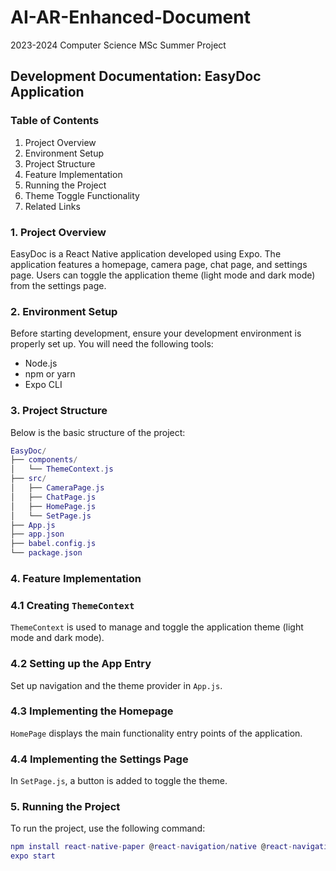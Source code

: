# AI-AR-Enhanced-Document
2023-2024 Computer Science MSc Summer Project
## Development Documentation: EasyDoc Application

### Table of Contents

1. Project Overview
2. Environment Setup
3. Project Structure
4. Feature Implementation
5. Running the Project
6. Theme Toggle Functionality
7. Related Links

### 1. Project Overview

EasyDoc is a React Native application developed using Expo. The application features a homepage, camera page, chat page, and settings page. Users can toggle the application theme (light mode and dark mode) from the settings page.

### 2. Environment Setup

Before starting development, ensure your development environment is properly set up. You will need the following tools:

- Node.js
- npm or yarn
- Expo CLI

### 3. Project Structure

Below is the basic structure of the project:

```lua
EasyDoc/
├── components/
│   └── ThemeContext.js
├── src/
│   ├── CameraPage.js
│   ├── ChatPage.js
│   ├── HomePage.js
│   └── SetPage.js
├── App.js
├── app.json
├── babel.config.js
└── package.json

```

### 4. Feature Implementation

### 4.1 Creating `ThemeContext`

`ThemeContext` is used to manage and toggle the application theme (light mode and dark mode).

### 4.2 Setting up the App Entry

Set up navigation and the theme provider in `App.js`.

### 4.3 Implementing the Homepage

`HomePage` displays the main functionality entry points of the application.

### 4.4 Implementing the Settings Page

In `SetPage.js`, a button is added to toggle the theme.

### 5. Running the Project

To run the project, use the following command:

```lua
npm install react-native-paper @react-navigation/native @react-navigation/stack lottie-react-native lottie-ios@3.1.8
expo start
```
